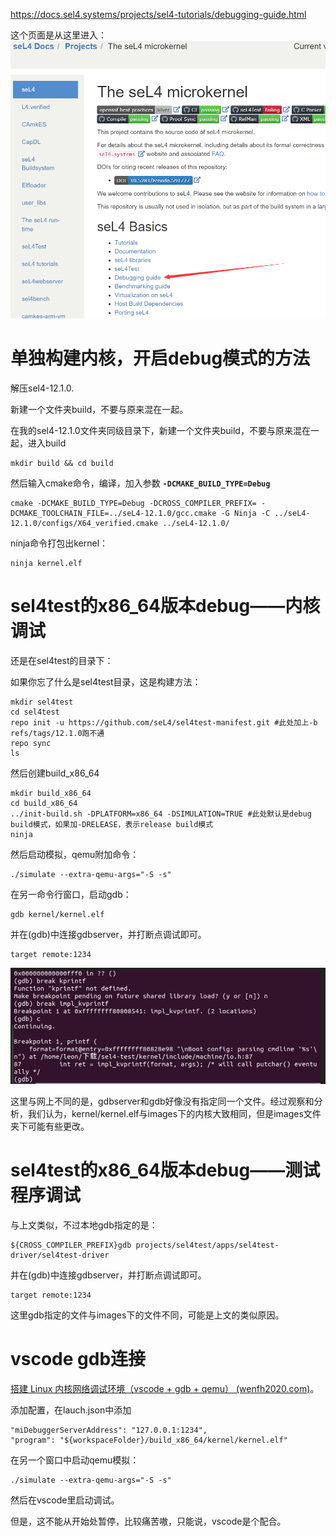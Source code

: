 https://docs.sel4.systems/projects/sel4-tutorials/debugging-guide.html

这个页面是从这里进入：![image-20220305002931393](images/03.06-qemu+gdb-%E5%86%85%E6%A0%B8%E4%B8%8E%E7%94%A8%E6%88%B7%E7%A9%BA%E9%97%B4%E7%A8%8B%E5%BA%8F%E8%B0%83%E8%AF%95.assets/image-20220305002931393.png)

# 单独构建内核，开启debug模式的方法

解压sel4-12.1.0.

新建一个文件夹build，不要与原来混在一起。

在我的sel4-12.1.0文件夹同级目录下，新建一个文件夹build，不要与原来混在一起，进入build

```
mkdir build && cd build
```

然后输入cmake命令，编译，加入参数 **`-DCMAKE_BUILD_TYPE=Debug`**

```
cmake -DCMAKE_BUILD_TYPE=Debug -DCROSS_COMPILER_PREFIX= -DCMAKE_TOOLCHAIN_FILE=../seL4-12.1.0/gcc.cmake -G Ninja -C ../seL4-12.1.0/configs/X64_verified.cmake ../seL4-12.1.0/
```

ninja命令打包出kernel：

```
ninja kernel.elf
```

# sel4test的x86_64版本debug——内核调试

还是在sel4test的目录下：

如果你忘了什么是sel4test目录，这是构建方法：

```
mkdir sel4test
cd sel4test
repo init -u https://github.com/seL4/sel4test-manifest.git #此处加上-b refs/tags/12.1.0跑不通
repo sync
ls
```

然后创建build_x86_64

```
mkdir build_x86_64
cd build_x86_64
../init-build.sh -DPLATFORM=x86_64 -DSIMULATION=TRUE #此处默认是debug build模式，如果加-DRELEASE，表示release build模式
ninja
```

然后启动模拟，qemu附加命令：

```
./simulate --extra-qemu-args="-S -s"
```

在另一命令行窗口，启动gdb：

```
gdb kernel/kernel.elf
```

并在(gdb)中连接gdbserver，并打断点调试即可。

```
target remote:1234
```

![image-20220306003658470](images/03.06-qemu+gdb-%E5%86%85%E6%A0%B8%E4%B8%8E%E7%94%A8%E6%88%B7%E7%A9%BA%E9%97%B4%E7%A8%8B%E5%BA%8F%E8%B0%83%E8%AF%95.assets/image-20220306003658470.png)

这里与网上不同的是，gdbserver和gdb好像没有指定同一个文件。经过观察和分析，我们认为，kernel/kernel.elf与images下的内核大致相同，但是images文件夹下可能有些更改。

# sel4test的x86_64版本debug——测试程序调试

与上文类似，不过本地gdb指定的是：

```
${CROSS_COMPILER_PREFIX}gdb projects/sel4test/apps/sel4test-driver/sel4test-driver
```

并在(gdb)中连接gdbserver，并打断点调试即可。

```
target remote:1234
```

这里gdb指定的文件与images下的文件不同，可能是上文的类似原因。





# vscode gdb连接

[搭建 Linux 内核网络调试环境（vscode + gdb + qemu） (wenfh2020.com)](https://wenfh2020.com/2021/12/03/ubuntu-qemu-linux/)。

添加配置，在lauch.json中添加

```
"miDebuggerServerAddress": "127.0.0.1:1234",
"program": "${workspaceFolder}/build_x86_64/kernel/kernel.elf"
```

在另一个窗口中启动qemu模拟：

```
./simulate --extra-qemu-args="-S -s"
```

然后在vscode里启动调试。

但是，这不能从开始处暂停，比较痛苦嗷，只能说，vscode是个配合。













